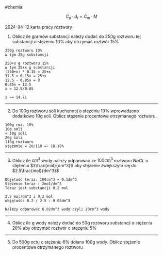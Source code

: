 #chemia 

$$ C_p · d_t = C_m · M $$


2024-04-12 karta pracy roztwory

1. Oblicz ile gramów substancji należy dodać do 250g roztworu tej substancji o stężeniu 10% aby otrzymać roztwór 15%

```
250g roztworu 10%
w tym 25g substancji

250+x g roztworu 15%
w tym 25+x g substancji
(250+x) * 0.15 = 25+x
37.5 + 0.15x = 25+x
12.5 - 0.85x = 0
0.85x = 12.5
x = 12.5/0.85

x ~= 14.71
```

---
2. Do 100g roztworu soli kuchennej o stężeniu 10% wprowadzono dodatkowo 10g soli. Oblicz stężenie procentowe otrzymanego roztworu.
```
100g roz. 10%
10g soli
+ 10g soli
20g soli
110g roztworu
stężenie = 20/110 =~ 18.18%
```
---
3. Oblicz ile $cm^3$ wody należy odparować ze $100cm^3$ roztworu $NaCL$ o stężeniu $2\frac{mol}{dm^3}$ aby stężenie zwiększyło się do $2.5\frac{mol}{dm^3}$ 
```
Objętość teraz: 100cm^3 = 0.1dm^3
Stężenie teraz : 2mol/dm^3
Teraz jest substancji 0.2 mol

2.5 mol/dm^3 i 0.2 mol
objętość: 0.2 / 2.5 : 0.08dm^3

Należy odparować 0.02dm^3 wody czyli 20cm^3 wody
```
---
4. Oblicz ile g wody należy dodać do 50g roztworu substancji o stężeniu 20% aby otrzymać roztwór o stęzęniu 5%
---
5. Do 500g octu o stężeniu 6% dolano 100g wody. Oblicz stężenie procentowe otrzymanego roztworu